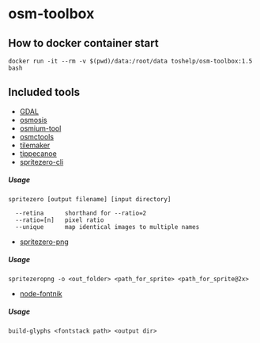 # osm-toolbox

## How to docker container start

    docker run -it --rm -v $(pwd)/data:/root/data toshelp/osm-toolbox:1.5 bash

## Included tools
- [GDAL](https://gdal.org/)
- [osmosis](https://github.com/openstreetmap/osmosis)
- [osmium-tool](https://osmcode.org/osmium-tool/)
- [osmctools](https://github.com/ramunasd/osmctools)
- [tilemaker](https://github.com/systemed/tilemaker)
- [tippecanoe](https://github.com/mapbox/tippecanoe)
- [spritezero-cli](https://github.com/mapbox/spritezero-cli)  
##### Usage

    spritezero [output filename] [input directory]

      --retina      shorthand for --ratio=2
      --ratio=[n]   pixel ratio
      --unique      map identical images to multiple names

- [spritezero-png](https://github.com/cs09g/spritezero-png)
##### Usage

    spritezeropng -o <out_folder> <path_for_sprite> <path_for_sprite@2x>

- [node-fontnik](https://github.com/mapbox/node-fontnik)
##### Usage

    build-glyphs <fontstack path> <output dir>
